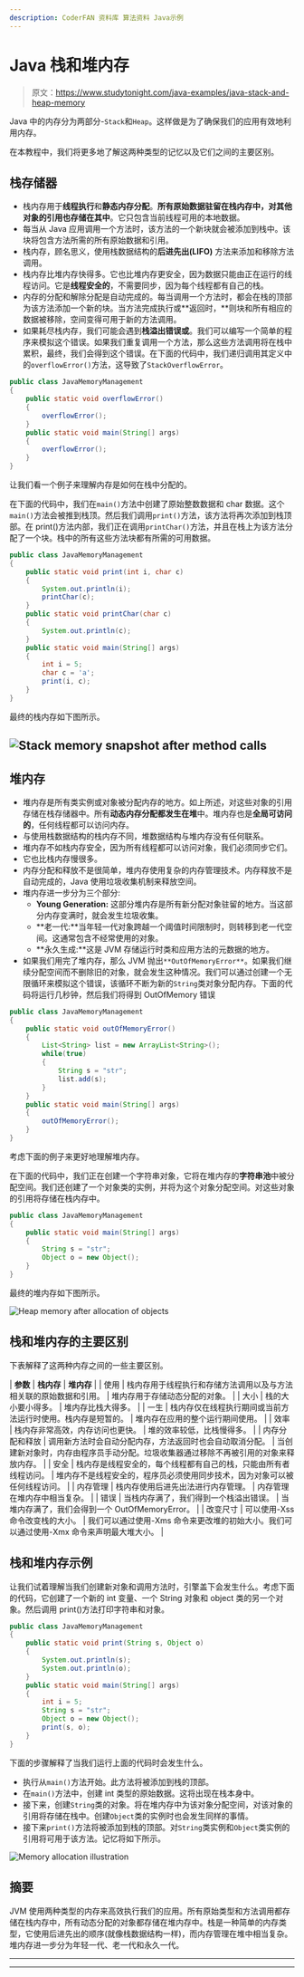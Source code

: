 ```yaml
---
description: CoderFAN 资料库 算法资料 Java示例
---
```


# Java 栈和堆内存

> 原文：<https://www.studytonight.com/java-examples/java-stack-and-heap-memory>

Java 中的内存分为两部分-`Stack`和`Heap`。这样做是为了确保我们的应用有效地利用内存。

在本教程中，我们将更多地了解这两种类型的记忆以及它们之间的主要区别。

## 栈存储器

*   栈内存用于**线程执行**和**静态内存分配**。**所有原始数据驻留在栈内存中，对其他对象的引用也存储在其中**。它只包含当前线程可用的本地数据。
*   每当从 Java 应用调用一个方法时，该方法的一个新块就会被添加到栈中。该块将包含方法所需的所有原始数据和引用。
*   栈内存，顾名思义，使用栈数据结构的**后进先出(LIFO)** 方法来添加和移除方法调用。
*   栈内存比堆内存快得多。它也比堆内存更安全，因为数据只能由正在运行的线程访问。它是**线程安全的**，不需要同步，因为每个线程都有自己的栈。
*   内存的分配和解除分配是自动完成的。每当调用一个方法时，都会在栈的顶部为该方法添加一个新的块。当方法完成执行或**返回时，**则块和所有相应的数据被移除，空间变得可用于新的方法调用。
*   如果耗尽栈内存，我们可能会遇到**栈溢出错误或**。我们可以编写一个简单的程序来模拟这个错误。如果我们重复调用一个方法，那么这些方法调用将在栈中累积，最终，我们会得到这个错误。在下面的代码中，我们递归调用其定义中的`overflowError()`方法，这导致了`StackOverflowError`。

```java
public class JavaMemoryManagement
{
	public static void overflowError()
	{
		overflowError();
	}	
	public static void main(String[] args)
	{
		overflowError();
	}
}
```

让我们看一个例子来理解内存是如何在栈中分配的。

在下面的代码中，我们在`main()`方法中创建了原始整数数据和 char 数据。这个`main()`方法会被推到栈顶。然后我们调用`print()`方法，该方法将再次添加到栈顶部。在 print()方法内部，我们正在调用`printChar()`方法，并且在栈上为该方法分配了一个块。栈中的所有这些方法块都有所需的可用数据。

```java
public class JavaMemoryManagement
{
	public static void print(int i, char c)
	{
		System.out.println(i);
        printChar(c);
	}	
	public static void printChar(char c)
	{
		System.out.println(c);
	}	
	public static void main(String[] args)
	{
		int i = 5;
		char c = 'a';
		print(i, c);
	}
}
```

最终的栈内存如下图所示。

## ![Stack memory snapshot after method calls](img/e8438b78554c76048678c7335e6e6833.png)

## 堆内存

*   堆内存是所有类实例或对象被分配内存的地方。如上所述，对这些对象的引用存储在栈存储器中。所有**动态内存分配都发生在堆**中。堆内存也是**全局可访问的**，任何线程都可以访问内存。
*   与使用栈数据结构的栈内存不同，堆数据结构与堆内存没有任何联系。
*   堆内存不如栈内存安全，因为所有线程都可以访问对象，我们必须同步它们。
*   它也比栈内存慢很多。
*   内存分配和释放不是很简单，堆内存使用复杂的内存管理技术。内存释放不是自动完成的，Java 使用垃圾收集机制来释放空间。
*   堆内存进一步分为三个部分:
    *   **Young Generation:** 这部分堆内存是所有新分配对象驻留的地方。当这部分内存变满时，就会发生垃圾收集。
    *   **老一代:**当年轻一代对象跨越一个阈值时间限制时，则转移到老一代空间。这通常包含不经常使用的对象。
    *   **永久生成:**这是 JVM 存储运行时类和应用方法的元数据的地方。
*   如果我们用完了堆内存，那么 JVM 抛出`**OutOfMemoryError**`。如果我们继续分配空间而不删除旧的对象，就会发生这种情况。我们可以通过创建一个无限循环来模拟这个错误，该循环不断为新的`String`类对象分配内存。下面的代码将运行几秒钟，然后我们将得到 OutOfMemory 错误

```java
public class JavaMemoryManagement
{
	public static void outOfMemoryError()
	{
		List<String> list = new ArrayList<String>();
		while(true)
		{
			String s = "str";
			list.add(s);
		}
	}	
	public static void main(String[] args)
	{
		outOfMemoryError();
	}
}
```

考虑下面的例子来更好地理解堆内存。

在下面的代码中，我们正在创建一个字符串对象，它将在堆内存的**字符串池**中被分配空间。我们还创建了一个对象类的实例，并将为这个对象分配空间。对这些对象的引用将存储在栈内存中。

```java
public class JavaMemoryManagement
{
	public static void main(String[] args)
	{
		String s = "str";
		Object o = new Object();
	}
}
```

最终的堆内存如下图所示。

![Heap memory after allocation of objects](img/fdd3fc85fc368ba22f7c6ce2233528cc.png)

## 栈和堆内存的主要区别

下表解释了这两种内存之间的一些主要区别。

| **参数** | **栈内存** | **堆内存** |
| 使用 | 栈内存用于线程执行和存储方法调用以及与方法相关联的原始数据和引用。 | 堆内存用于存储动态分配的对象。 |
| 大小 | 栈的大小要小得多。 | 堆内存比栈大得多。 |
| 一生 | 栈内存仅在线程执行期间或当前方法运行时使用。栈内存是短暂的。 | 堆内存在应用的整个运行期间使用。 |
| 效率 | 栈内存非常高效，内存访问也更快。 | 堆的效率较低，比栈慢得多。 |
| 内存分配和释放 | 调用新方法时会自动分配内存，方法返回时也会自动取消分配。 | 当创建新对象时，内存由程序员手动分配。垃圾收集器通过移除不再被引用的对象来释放内存。 |
| 安全 | 栈内存是线程安全的，每个线程都有自己的栈，只能由所有者线程访问。 | 堆内存不是线程安全的，程序员必须使用同步技术，因为对象可以被任何线程访问。 |
| 内存管理 | 栈内存使用后进先出法进行内存管理。 | 内存管理在堆内存中相当复杂。 |
| 错误 | 当栈内存满了，我们得到一个栈溢出错误。 | 当堆内存满了，我们会得到一个 OutOfMemoryError。 |
| 改变尺寸 | 可以使用-Xss 命令改变栈的大小。 | 我们可以通过使用-Xms 命令来更改堆的初始大小。我们可以通过使用-Xmx 命令来声明最大堆大小。 |

## 栈和堆内存示例

让我们试着理解当我们创建新对象和调用方法时，引擎盖下会发生什么。考虑下面的代码，它创建了一个新的 int 变量、一个 String 对象和 object 类的另一个对象。然后调用 print()方法打印字符串和对象。

```java
public class JavaMemoryManagement
{
	public static void print(String s, Object o)
	{
		System.out.println(s);
        System.out.println(o);
	}	
	public static void main(String[] args)
	{
		int i = 5;
		String s = "str";
		Object o = new Object();
		print(s, o);
	}
}
```

下面的步骤解释了当我们运行上面的代码时会发生什么。

*   执行从`main()`方法开始。此方法将被添加到栈的顶部。
*   在`main()`方法中，创建 int 类型的原始数据。这将出现在栈本身中。
*   接下来，创建`String`类的对象。将在堆内存中为该对象分配空间，对该对象的引用将存储在栈中。创建`Object`类的实例时也会发生同样的事情。
*   接下来`print()`方法将被添加到栈的顶部。对`String`类实例和`Object`类实例的引用将可用于该方法。记忆将如下所示。

![Memory allocation illustration](img/6e3e665687e7639755f4ed80fe764e9e.png)

## 摘要

JVM 使用两种类型的内存来高效执行我们的应用。所有原始类型和方法调用都存储在栈内存中，所有动态分配的对象都存储在堆内存中。栈是一种简单的内存类型，它使用后进先出的顺序(就像栈数据结构一样)，而内存管理在堆中相当复杂。堆内存进一步分为年轻一代、老一代和永久一代。

* * *

* * *